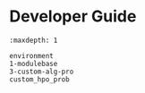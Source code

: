 # Developer Guide

```{toctree}
:maxdepth: 1

environment
1-modulebase
3-custom-alg-pro
custom_hpo_prob
```
